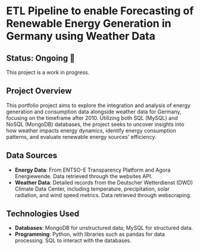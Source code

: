 # ETL Pipeline to enable Forecasting of Renewable Energy Generation in Germany using Weather Data


## Status: Ongoing 🚧
This project is a work in progress.

## Project Overview
This portfolio project aims to explore the integration and analysis of energy generation and consumption data alongside weather data for Germany, focusing on the timeframe after 2010. Utilizing both SQL (MySQL) and NoSQL (MongoDB) databases, the project seeks to uncover insights into how weather impacts energy dynamics, identify energy consumption patterns, and evaluate renewable energy sources' efficiency.

## Data Sources
- **Energy Data**: From ENTSO-E Transparency Platform and Agora Energiewende. Data retrieved through the websites API.
- **Weather Data**: Detailed records from the Deutscher Wetterdienst (DWD) Climate Data Center, including temperature, precipitation, solar radiation, and wind speed metrics. Data retrieved through webscraping.

## Technologies Used
- **Databases**: MongoDB for unstructured data; MySQL for structured data.
- **Programming**: Python, with libraries such as pandas for data processing. SQL to interact with the databases.


